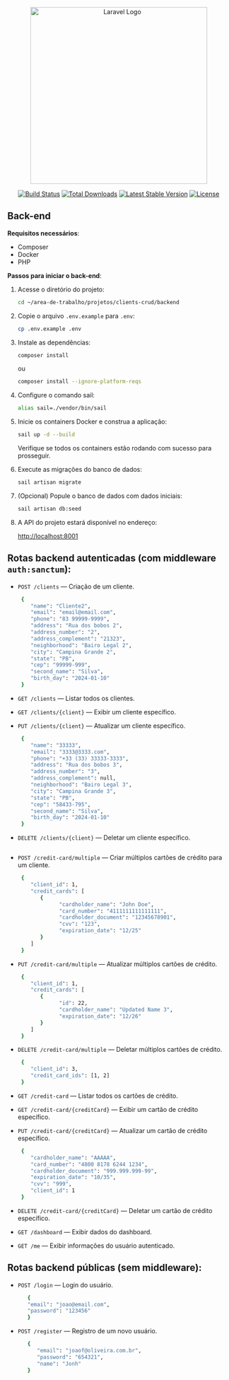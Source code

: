 <p align="center"><a href="https://laravel.com" target="_blank"><img src="https://raw.githubusercontent.com/laravel/art/master/logo-lockup/5%20SVG/2%20CMYK/1%20Full%20Color/laravel-logolockup-cmyk-red.svg" width="400" alt="Laravel Logo"></a></p>

<p align="center">
<a href="https://github.com/laravel/framework/actions"><img src="https://github.com/laravel/framework/workflows/tests/badge.svg" alt="Build Status"></a>
<a href="https://packagist.org/packages/laravel/framework"><img src="https://img.shields.io/packagist/dt/laravel/framework" alt="Total Downloads"></a>
<a href="https://packagist.org/packages/laravel/framework"><img src="https://img.shields.io/packagist/v/laravel/framework" alt="Latest Stable Version"></a>
<a href="https://packagist.org/packages/laravel/framework"><img src="https://img.shields.io/packagist/l/laravel/framework" alt="License"></a>
</p>

## Back-end

**Requisitos necessários**:

- Composer
- Docker
- PHP

**Passos para iniciar o back-end**:

1. Acesse o diretório do projeto:

   ```bash
   cd ~/area-de-trabalho/projetos/clients-crud/backend
   ```
2. Copie o arquivo `.env.example` para `.env`:

   ```bash
   cp .env.example .env
   ```
3. Instale as dependências:

   ```bash
   composer install
   ```

   ou

   ```bash
   composer install --ignore-platform-reqs
   ```
4. Configure o comando sail:

   ```bash
   alias sail=./vendor/bin/sail
   ```
5. Inicie os containers Docker e construa a aplicação:

   ```bash
   sail up -d --build
   ```

   Verifique se todos os containers estão rodando com sucesso para prosseguir.
6. Execute as migrações do banco de dados:

   ```bash
   sail artisan migrate
   ```
7. (Opcional) Popule o banco de dados com dados iniciais:

   ```bash
   sail artisan db:seed
   ```
8. A API do projeto estará disponível no endereço:

   [http://localhost:8001](http://localhost:8001)


## Rotas backend autenticadas (com middleware `auth:sanctum`):

- `POST /clients` — Criação de um cliente.

  ```bash
   {
      "name": "Cliente2",
      "email": "email@email.com",
      "phone": "83 99999-9999",
      "address": "Rua dos bobos 2",
      "address_number": "2",
      "address_complement": "21323",
      "neighborhood": "Bairo Legal 2",
      "city": "Campina Grande 2",
      "state": "PB",
      "cep": "99999-999",
      "second_name": "Silva",
      "birth_day": "2024-01-10"
   }
  ```
- `GET /clients` — Listar todos os clientes.
- `GET /clients/{client}` — Exibir um cliente específico.
- `PUT /clients/{client}` — Atualizar um cliente específico.

  ```bash
   {
      "name": "33333",
      "email": "3333@3333.com",
      "phone": "+33 (33) 33333-3333",
      "address": "Rua dos bobos 3",
      "address_number": "3",
      "address_complement": null,
      "neighborhood": "Bairo Legal 3",
      "city": "Campina Grande 3",
      "state": "PB",
      "cep": "58433-795",
      "second_name": "Silva",
      "birth_day": "2024-01-10"
   }
  ```
- `DELETE /clients/{client}` — Deletar um cliente específico.

  ```

  ```
- `POST /credit-card/multiple` — Criar múltiplos cartões de crédito para um cliente.

  ```bash
   {
      "client_id": 1,
      "credit_cards": [
         {
               "cardholder_name": "John Doe",
               "card_number": "4111111111111111",
               "cardholder_document": "12345678901",
               "cvv": "123",
               "expiration_date": "12/25"
         }
      ]
   }
  ```
- `PUT /credit-card/multiple` — Atualizar múltiplos cartões de crédito.

  ```bash
   {
      "client_id": 1,
      "credit_cards": [
         {
               "id": 22,
               "cardholder_name": "Updated Name 3",
               "expiration_date": "12/26"
         }
      ]
   }
  ```
- `DELETE /credit-card/multiple` — Deletar múltiplos cartões de crédito.

  ```bash
   {
      "client_id": 3,
      "credit_card_ids": [1, 2]
   }
  ```
- `GET /credit-card` — Listar todos os cartões de crédito.
- `GET /credit-card/{creditCard}` — Exibir um cartão de crédito específico.
- `PUT /credit-card/{creditCard}` — Atualizar um cartão de crédito específico.

  ```bash
   {
      "cardholder_name": "AAAAA",
      "card_number": "4800 8178 6244 1234",
      "cardholder_document": "999.999.999-99",
      "expiration_date": "10/35",
      "cvv": "999",
      "client_id": 1
   }
  ```
- `DELETE /credit-card/{creditCard}` — Deletar um cartão de crédito específico.
- `GET /dashboard` — Exibir dados do dashboard.
- `GET /me` — Exibir informações do usuário autenticado.

## Rotas backend públicas (sem middleware):

- `POST /login` — Login do usuário.
  ```bash
     {
     "email": "joao@email.com",
     "password": "123456"
     }
  ```
- `POST /register` — Registro de um novo usuário.
  ```bash
     {
        "email": "joaof@oliveira.com.br",
        "password": "654321",
        "name": "Jonh"
     }
  ```
